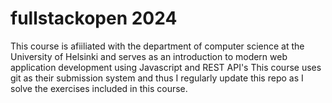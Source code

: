 # fullstackopen 2024
 This course is afiiliated with the department of computer science at the University of Helsinki and serves as an introduction to modern web application development using Javascript and REST API's
 This course uses git as their submission system and thus I regularly update this repo as I solve the exercises included in this course.
